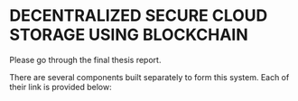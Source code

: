 # DECENTRALIZED SECURE CLOUD STORAGE USING BLOCKCHAIN

Please go through the final thesis report.

There are several components built separately to form this system. Each of their link is provided below:

